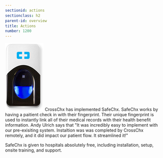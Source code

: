 ```yaml
---
sectionid: actions
sectionclass: h2
parent-id: overview
title: Actions
number: 1200
---
```

![SafeChx](https://raw.githubusercontent.com/knc789/case-study/gh-pages/img/scanner.png) CrossChx has implemented SafeChx. SafeChx works by having a paitient check in with their fingerprint. Their unique fingerprint is used to instantly link all of their medical records with their health benefit information. Andy Ulrich says that "It was incredibly easy to implement with our pre-exisiting system. Instaltion was was completed by CrossChx remotely, and it did impact our patient flow. It streamlined it!"

SafeChx is given to hospitals absolutely free, including installation, setup, onsite training, and support.